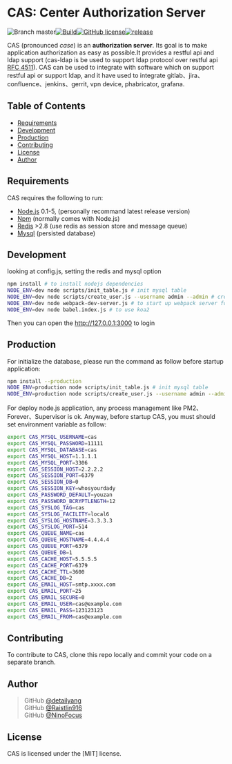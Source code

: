 # CAS: Center Authorization Server
![Branch master](https://img.shields.io/badge/branch-master-brightgreen.svg?style=flat-square)[![Build](https://api.travis-ci.org/detailyang/cas-server.svg)](https://travis-ci.org/detailyang/cas-server)[![GitHub license](https://img.shields.io/badge/license-MIT-blue.svg)](https://raw.githubusercontent.com/detailyang/cas-server/master/LICENSE)[![release](https://img.shields.io/github/release/detailyang/cas-server.svg)](https://github.com/detailyang/cas-server/releases)

CAS (pronounced *case*) is an **authorization server**.
Its goal is to make application authorization as easy as possible.It provides a restful api and ldap support (cas-ldap is be used to support ldap protocol over restful api [RFC 4511](https://tools.ietf.org/html/rfc4511)). CAS can be used to integrate with software which on support restful api or support ldap, and it have used to integrate gitlab、jira、confluence、jenkins、gerrit, vpn device, phabricator, grafana.


Table of Contents
-----------------

  * [Requirements](#requirements)
  * [Development](#Development)
  * [Production](#production)
  * [Contributing](#contributing)
  * [License](#license)
  * [Author](#Author)


Requirements
------------

CAS requires the following to run:

  * [Node.js][node] 0.1-5, (personally recommand latest release version)
  * [Npm][npm] (normally comes with Node.js)
  * [Redis][redis] >2.8 (use redis as session store and message queue)
  * [Mysql][mysql] (persisted database)


Development
-----------

looking at config.js, setting the redis and mysql option
```sh
npm install # to install nodejs dependencies
NODE_ENV=dev node scripts/init_table.js # init mysql table
NODE_ENV=dev node scripts/create_user.js --username admin --admin # create first user
NODE_ENV=dev node webpack-dev-server.js # to start up webpack server for develop
NODE_ENV=dev node babel.index.js # to use koa2
```
Then you can open the http://127.0.0.1:3000 to login


Production
-----------
For initialize the database, please run the command as follow before startup application:

````bash
npm install --production
NODE_ENV=production node scripts/init_table.js # init mysql table
NODE_ENV=production node scripts/create_user.js --username admin --admin # create first user
````

For deploy node.js application, any process management like PM2、Forever、Supervisor is ok. Anyway, before startup CAS, you must should set environment variable as follow:
```sh
export CAS_MYSQL_USERNAME=cas
export CAS_MYSQL_PASSWORD=11111
export CAS_MYSQL_DATABASE=cas
export CAS_MYSQL_HOST=1.1.1.1
export CAS_MYSQL_PORT=3306
export CAS_SESSION_HOST=2.2.2.2
export CAS_SESSION_PORT=6379
export CAS_SESSION_DB=0
export CAS_SESSION_KEY=whosyourdady
export CAS_PASSWORD_DEFAULT=youzan
export CAS_PASSWORD_BCRYPTLENGTH=12
export CAS_SYSLOG_TAG=cas
export CAS_SYSLOG_FACILITY=local6
export CAS_SYSLOG_HOSTNAME=3.3.3.3
export CAS_SYSLOG_PORT=514
export CAS_QUEUE_NAME=cas
export CAS_QUEUE_HOSTNAME=4.4.4.4
export CAS_QUEUE_PORT=6379
export CAS_QUEUE_DB=1
export CAS_CACHE_HOST=5.5.5.5
export CAS_CACHE_PORT=6379
export CAS_CACHE_TTL=3600
export CAS_CACHE_DB=2
export CAS_EMAIL_HOST=smtp.xxxx.com
export CAS_EMAIL_PORT=25
export CAS_EMAIL_SECURE=0
export CAS_EMAIL_USER=cas@example.com
export CAS_EMAIL_PASS=123123123
export CAS_EMAIL_FROM=cas@example.com
```

Contributing
------------

To contribute to CAS, clone this repo locally and commit your code on a separate branch. 


Author
------

> GitHub [@detailyang](https://github.com/detailyang)     
> GitHub [@Raistlin916](https://github.com/Raistlin916)    
> GitHub [@NinoFocus](https://github.com/NinoFocus)    


License
-------

CAS is licensed under the [MIT] license.  


[node]: https://nodejs.org/
[npm]: https://www.npmjs.com/
[mysql]: https://www.mysql.com/
[redis]: http://redis.io/
